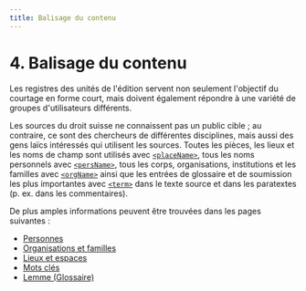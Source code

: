 ```yaml
---
title: Balisage du contenu
---
```


# 4. Balisage du contenu

Les registres des unités de l'édition servent non seulement l'objectif du courtage en forme court,
mais doivent également répondre à une variété de groupes d'utilisateurs différents.

Les sources du droit suisse ne connaissent pas un public cible ; au contraire, ce sont
des chercheurs de différentes disciplines, mais aussi des gens laïcs intéressés qui
utilisent les sources.
Toutes les pièces, les lieux et les noms de champ sont utilisés avec
[`<placeName>`](placeName.fr.md), tous les noms personnels avec [`<persName>`](persName.fr.md),
tous les corps, organisations, institutions et les familles avec [`<orgName>`](orgName.fr.md)
ainsi que les entrées de glossaire et de soumission les plus importantes avec
[`<term>`](term.fr.md) dans le texte source et dans les paratextes (p. ex. dans les commentaires).

De plus amples informations peuvent être trouvées dans les pages suivantes :

- [Personnes](persons.fr.md)
- [Organisations et familles](organisations.fr.md)
- [Lieux et espaces](places.fr.md)
- [Mots clés](keyword_entries.fr.md)
- [Lemme (Glossaire)](lemmata.fr.md)
